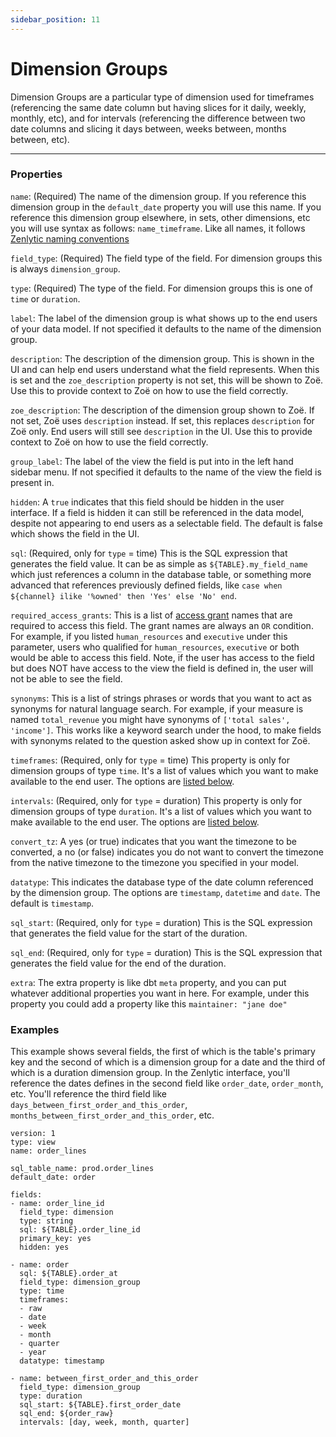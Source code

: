 ```yaml
---
sidebar_position: 11
---
```


# Dimension Groups

Dimension Groups are a particular type of dimension used for timeframes (referencing the same date column but having slices for it daily, weekly, monthly, etc), and for intervals (referencing the difference between two date columns and slicing it days between, weeks between, months between, etc).

---

### Properties

`name`: (Required) The name of the dimension group. If you reference this dimension group in the `default_date` property you will use this name. If you reference this dimension group elsewhere, in sets, other dimensions, etc you will use syntax as follows: `name_timeframe`. Like all names, it follows [Zenlytic naming conventions](1_data_modeling.md#naming-conventions)

`field_type`: (Required) The field type of the field. For dimension groups this is always `dimension_group`.

`type`: (Required) The type of the field. For dimension groups this is one of `time` or `duration`.

`label`: The label of the dimension group is what shows up to the end users of your data model. If not specified it defaults to the name of the dimension group.

`description`: The description of the dimension group. This is shown in the UI and can help end users understand what the field represents. When this is set and the `zoe_description` property is not set, this will be shown to Zoë. Use this to provide context to Zoë on how to use the field correctly.

`zoe_description`: The description of the dimension group shown to Zoë. If not set, Zoë uses `description` instead. If set, this replaces `description` for Zoë only. End users will still see `description` in the UI. Use this to provide context to Zoë on how to use the field correctly.

`group_label`: The label of the view the field is put into in the left hand sidebar menu. If not specified it defaults to the name of the view the field is present in.

`hidden`: A `true` indicates that this field should be hidden in the user interface. If a field is hidden it can still be referenced in the data model, despite not appearing to end users as a selectable field. The default is false which shows the field in the UI.

`sql`: (Required, only for `type` = time) This is the SQL expression that generates the field value. It can be as simple as `${TABLE}.my_field_name` which just references a column in the database table, or something more advanced that references previously defined fields, like `case when ${channel} ilike '%owned' then 'Yes' else 'No' end`.

`required_access_grants`: This is a list of [access grant](8_access_grants.md) names that are required to access this field. The grant names are always an `OR` condition. For example, if you listed `human_resources` and `executive` under this parameter, users who qualified for `human_resources`, `executive` or both would be able to access this field. Note, if the user has access to the field but does NOT have access to the view the field is defined in, the user will not be able to see the field.

`synonyms`: This is a list of strings phrases or words that you want to act as synonyms for natural language search. For example, if your measure is named `total_revenue` you might have synonyms of `['total sales', 'income']`. This works like a keyword search under the hood, to make fields with synonyms related to the question asked show up in context for Zoë.

`timeframes`: (Required, only for `type` = time) This property is only for dimension groups of type `time`. It's a list of values which you want to make available to the end user. The options are [listed below](92_dimension_group.md#timeframes).

`intervals`: (Required, only for `type` = duration) This property is only for dimension groups of type `duration`. It's a list of values which you want to make available to the end user. The options are [listed below](92_dimension_group.md#intervals).

`convert_tz`: A yes (or true) indicates that you want the timezone to be converted, a no (or false) indicates you do not want to convert the timezone from the native timezone to the timezone you specified in your model.

`datatype`: This indicates the database type of the date column referenced by the dimension group. The options are `timestamp`, `datetime` and `date`. The default is `timestamp`.

`sql_start`: (Required, only for `type` = duration) This is the SQL expression that generates the field value for the start of the duration.

`sql_end`: (Required, only for `type` = duration) This is the SQL expression that generates the field value for the end of the duration.

`extra`: The extra property is like dbt `meta` property, and you can put whatever additional properties you want in here. For example, under this property you could add a property like this `maintainer: "jane doe"`

### Examples

This example shows several fields, the first of which is the table's primary key and the second of which is a dimension group for a date and the third of which is a duration dimension group. In the Zenlytic interface, you'll reference the dates defines in the second field like `order_date`, `order_month`, etc. You'll reference the third field like `days_between_first_order_and_this_order`, `months_between_first_order_and_this_order`, etc.

```
version: 1
type: view
name: order_lines

sql_table_name: prod.order_lines
default_date: order

fields:
- name: order_line_id
  field_type: dimension
  type: string
  sql: ${TABLE}.order_line_id
  primary_key: yes
  hidden: yes

- name: order
  sql: ${TABLE}.order_at
  field_type: dimension_group
  type: time
  timeframes:
  - raw
  - date
  - week
  - month
  - quarter
  - year
  datatype: timestamp

- name: between_first_order_and_this_order
  field_type: dimension_group
  type: duration
  sql_start: ${TABLE}.first_order_date
  sql_end: ${order_raw}
  intervals: [day, week, month, quarter]
```

